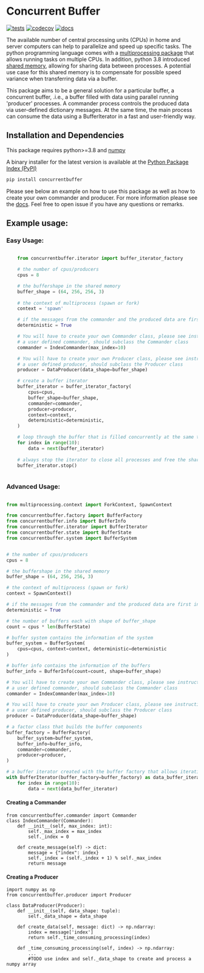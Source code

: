 # Concurrent Buffer

[![tests](https://github.com/martvanrijthoven/concurrent-buffer/actions/workflows/tests.yml/badge.svg)](https://github.com/martvanrijthoven/concurrent-buffer/actions/workflows/tests.yml)
[![codecov](https://codecov.io/gh/martvanrijthoven/concurrent-buffer/branch/main/graph/badge.svg?token=0619Z63PMA)](https://codecov.io/gh/martvanrijthoven/concurrent-buffer)
[![docs](https://github.com/martvanrijthoven/concurrent-buffer/actions/workflows/docs.yml/badge.svg)](https://github.com/martvanrijthoven/concurrent-buffer/actions/workflows/docs.yml)



The available number of central processing units (CPUs) in home and server computers can help to parallelize and speed up specific tasks. The python programming language comes with a [multiprocessing package](https://docs.python.org/3/library/multiprocessing.html) that allows running tasks on multiple CPUs. In addition, python 3.8 introduced [shared memory](https://docs.python.org/3/library/multiprocessing.shared_memory.html), allowing for sharing data between processes. A potential use case for this shared memory is to compensate for possible speed variance when transferring data via a buffer.

This package aims to be a general solution for a particular buffer, a concurrent buffer, .i.e., a buffer filled with data using parallel running 'producer' processes.
A commander process controls the produced data via user-defined dictionary messages. At the same time, the main process can consume the data using a BufferIterator in a fast and user-friendly way.

## Installation and Dependencies

This package requires python>=3.8 and [numpy](https://github.com/numpy/numpy) 

A binary installer for the latest version is available at the [Python Package Index (PyPI)](https://pypi.org/project/concurrentbuffer/)
```bash
pip install concurrentbuffer
```

Please see below an example on how to use this package as well as how to create your own commander and producer. For more information please see the [docs](https://martvanrijthoven.github.io/concurrent-buffer/). Feel free to open issue if you have any questions or remarks.




## Example usage:

### Easy Usage:

```python     

    from concurrentbuffer.iterator import buffer_iterator_factory

    # the number of cpus/producers
    cpus = 8

    # the buffershape in the shared memory
    buffer_shape = (64, 256, 256, 3)
    
    # the context of multiprocess (spawn or fork)
    context = 'spawn'

    # if the messages from the commander and the produced data are first in first out
    deterministic = True

    # You will have to create your own Commander class, please see instructions below
    # a user defined commander, should subclass the Commander class
    commander = IndexCommander(max_index=10)

    # You will have to create your own Producer class, please see instructions below
    # a user defined producer, should subclass the Producer class
    producer = DataProducer(data_shape=buffer_shape)

    # create a buffer iterator
    buffer_iterator = buffer_iterator_factory(
        cpus=cpus,
        buffer_shape=buffer_shape,
        commander=commander,
        producer=producer,
        context=context,
        deterministic=deterministic,
    )

    # loop through the buffer that is filled concurrently at the same time
    for index in range(10):
        data = next(buffer_iterator)
        
    # always stop the iterator to close all processes and free the shared memory
    buffer_iterator.stop()
        
```

### Advanced Usage:

```python

from multiprocessing.context import ForkContext, SpawnContext

from concurrentbuffer.factory import BufferFactory
from concurrentbuffer.info import BufferInfo
from concurrentbuffer.iterator import BufferIterator
from concurrentbuffer.state import BufferState
from concurrentbuffer.system import BufferSystem


# the number of cpus/producers
cpus = 8

# the buffershape in the shared memory
buffer_shape = (64, 256, 256, 3)

# the context of multiprocess (spawn or fork)
context = SpawnContext()

# if the messages from the commander and the produced data are first in first out
deterministic = True

# the number of buffers each with shape of buffer_shape
count = cpus * len(BufferState)

# buffer system contains the information of the system
buffer_system = BufferSystem(
    cpus=cpus, context=context, deterministic=deterministic
)

# buffer info contains the information of the buffers 
buffer_info = BufferInfo(count=count, shape=buffer_shape)

# You will have to create your own Commander class, please see instructions below
# a user defined commander, should subclass the Commander class
commander = IndexCommander(max_index=10)

# You will have to create your own Producer class, please see instructions below
# a user defined producer, should subclass the Producer class
producer = DataProducer(data_shape=buffer_shape)

# a factor class that builds the buffer components
buffer_factory = BufferFactory(
    buffer_system=buffer_system,
    buffer_info=buffer_info,
    commander=commander,
    producer=producer,
)

# a buffer iterator created with the buffer factory that allows iterating throught the 'concurrent' buffer.
with BufferIterator(buffer_factory=buffer_factory) as data_buffer_iterator:
    for index in range(10):
        data = next(data_buffer_iterator)

```


#### Creating a Commander
```
from concurrentbuffer.commander import Commander
class IndexCommander(Commander):
    def __init__(self, max_index: int):
        self._max_index = max_index
        self._index = 0

    def create_message(self) -> dict:
        message = {"index": index}
        self._index = (self._index + 1) % self._max_index
        return message
```


#### Creating a Producer
```
import numpy as np
from concurrentbuffer.producer import Producer

class DataProducer(Producer):
    def __init__(self, data_shape: tuple):
        self._data_shape = data_shape

    def create_data(self, message: dict) -> np.ndarray:
        index = message['index']
        return self._time_consuming_processing(index)

    def _time_consuming_processing(self, index) -> np.ndarray:
        ...
        #TODO use index and self._data_shape to create and process a numpy array
```

